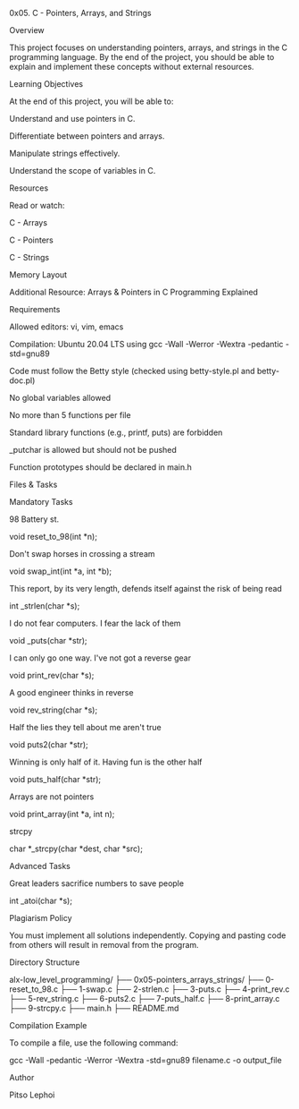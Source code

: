0x05. C - Pointers, Arrays, and Strings

Overview

This project focuses on understanding pointers, arrays, and strings in the C programming language. By the end of the project, you should be able to explain and implement these concepts without external resources.

Learning Objectives

At the end of this project, you will be able to:

Understand and use pointers in C.

Differentiate between pointers and arrays.

Manipulate strings effectively.

Understand the scope of variables in C.

Resources

Read or watch:

C - Arrays

C - Pointers

C - Strings

Memory Layout

Additional Resource: Arrays & Pointers in C Programming Explained

Requirements

Allowed editors: vi, vim, emacs

Compilation: Ubuntu 20.04 LTS using gcc -Wall -Werror -Wextra -pedantic -std=gnu89

Code must follow the Betty style (checked using betty-style.pl and betty-doc.pl)

No global variables allowed

No more than 5 functions per file

Standard library functions (e.g., printf, puts) are forbidden

_putchar is allowed but should not be pushed

Function prototypes should be declared in main.h

Files & Tasks

Mandatory Tasks

98 Battery st.

void reset_to_98(int *n);

Don't swap horses in crossing a stream

void swap_int(int *a, int *b);

This report, by its very length, defends itself against the risk of being read

int _strlen(char *s);

I do not fear computers. I fear the lack of them

void _puts(char *str);

I can only go one way. I've not got a reverse gear

void print_rev(char *s);

A good engineer thinks in reverse

void rev_string(char *s);

Half the lies they tell about me aren't true

void puts2(char *str);

Winning is only half of it. Having fun is the other half

void puts_half(char *str);

Arrays are not pointers

void print_array(int *a, int n);

strcpy

char *_strcpy(char *dest, char *src);

Advanced Tasks

Great leaders sacrifice numbers to save people

int _atoi(char *s);

Plagiarism Policy

You must implement all solutions independently. Copying and pasting code from others will result in removal from the program.

Directory Structure

alx-low_level_programming/
    ├── 0x05-pointers_arrays_strings/
        ├── 0-reset_to_98.c
        ├── 1-swap.c
        ├── 2-strlen.c
        ├── 3-puts.c
        ├── 4-print_rev.c
        ├── 5-rev_string.c
        ├── 6-puts2.c
        ├── 7-puts_half.c
        ├── 8-print_array.c
        ├── 9-strcpy.c
        ├── main.h
        ├── README.md

Compilation Example

To compile a file, use the following command:

gcc -Wall -pedantic -Werror -Wextra -std=gnu89 filename.c -o output_file

Author

Pitso Lephoi